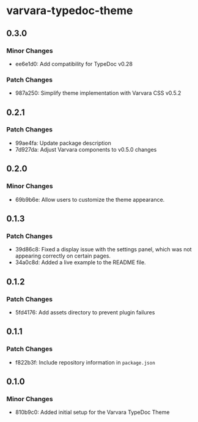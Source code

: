 # varvara-typedoc-theme

## 0.3.0

### Minor Changes

- ee6e1d0: Add compatibility for TypeDoc v0.28

### Patch Changes

- 987a250: Simplify theme implementation with Varvara CSS v0.5.2

## 0.2.1

### Patch Changes

- 99ae4fa: Update package description
- 7d927da: Adjust Varvara components to v0.5.0 changes

## 0.2.0

### Minor Changes

- 69b9b6e: Allow users to customize the theme appearance.

## 0.1.3

### Patch Changes

- 39d86c8: Fixed a display issue with the settings panel, which was not appearing correctly on certain pages.
- 34a0c8d: Added a live example to the README file.

## 0.1.2

### Patch Changes

- 5fd4176: Add assets directory to prevent plugin failures

## 0.1.1

### Patch Changes

- f822b3f: Include repository information in `package.json`

## 0.1.0

### Minor Changes

- 810b9c0: Added initial setup for the Varvara TypeDoc Theme
